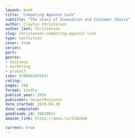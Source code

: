 ```yaml
---
layout: book
title: "Competing Against Luck"
subtitle: "The Story of Innovation and Customer Choice"
author: Clayton Christensen
author_last: Christensen
slug: christensen-competing-against-luck
type: nonfiction
cover: true
series: 
part: 
genres:
- business
- marketing
- product
isbn: 9780062435637
rating: 
pages: 288
format: kindle
publish_year: 2016
publisher: HarperBusiness
date_started: 2020-04-30
date_completed: 
goodreads_id: 28820024
amazon_link: https://amzn.to/3lOa6m6

current: true
---
```

